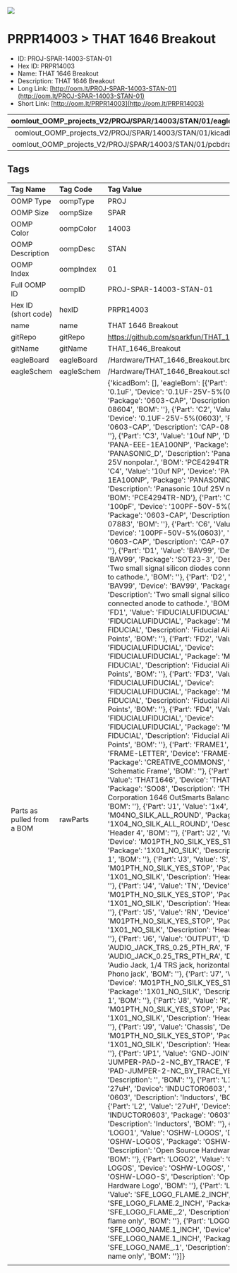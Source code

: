 


  
![][im]
# PRPR14003 > THAT 1646 Breakout

- ID: PROJ-SPAR-14003-STAN-01
- Hex ID: PRPR14003
- Name: THAT 1646 Breakout
- Description: THAT 1646 Breakout
- Long Link: [http://oom.lt/PROJ-SPAR-14003-STAN-01](http://oom.lt/PROJ-SPAR-14003-STAN-01)
- Short Link: [http://oom.lt/PRPR14003](http://oom.lt/PRPR14003)
  

|oomlout_OOMP_projects_V2/PROJ/SPAR/14003/STAN/01/eagleImage.png|oomlout_OOMP_projects_V2/PROJ/SPAR/14003/STAN/01/eagleSchemImage.png|oomlout_OOMP_projects_V2/PROJ/SPAR/14003/STAN/01/kicadPcb3dFront.png|oomlout_OOMP_projects_V2/PROJ/SPAR/14003/STAN/01/kicadPcb3dBack.png|
| :---: | :---: | :---: | :---: |
|oomlout_OOMP_projects_V2/PROJ/SPAR/14003/STAN/01/kicadPcb3d.png|oomlout_OOMP_projects_V2/PROJ/SPAR/14003/STAN/01/bomBack.png|oomlout_OOMP_projects_V2/PROJ/SPAR/14003/STAN/01/bomFront.png|oomlout_OOMP_projects_V2/PROJ/SPAR/14003/STAN/01/pcbdraw.svg|
|oomlout_OOMP_projects_V2/PROJ/SPAR/14003/STAN/01/pcbdrawBack.svg||||

## Tags
  

|Tag Name|Tag Code|Tag Value|
| :--- | :--- | :--- |
|OOMP Type|oompType|PROJ|
|OOMP Size|oompSize|SPAR|
|OOMP Color|oompColor|14003|
|OOMP Description|oompDesc|STAN|
|OOMP Index|oompIndex|01|
|Full OOMP ID|oompID|PROJ-SPAR-14003-STAN-01|
|Hex ID (short code)|hexID|PRPR14003|
|name|name|THAT 1646 Breakout|
|gitRepo|gitRepo|https://github.com/sparkfun/THAT_1646_Breakout|
|gitName|gitName|THAT_1646_Breakout|
|eagleBoard|eagleBoard|/Hardware/THAT_1646_Breakout.brd|
|eagleSchem|eagleSchem|/Hardware/THAT_1646_Breakout.sch|
|Parts as pulled from a BOM|rawParts|{'kicadBom': [], 'eagleBom': [{'Part': 'C1', 'Value': '0.1uF', 'Device': '0.1UF-25V-5%(0603)', 'Package': '0603-CAP', 'Description': 'CAP-08604', 'BOM': ''}, {'Part': 'C2', 'Value': '0.1uF', 'Device': '0.1UF-25V-5%(0603)', 'Package': '0603-CAP', 'Description': 'CAP-08604', 'BOM': ''}, {'Part': 'C3', 'Value': '10uf NP', 'Device': 'PANA-EEE-1EA100NP', 'Package': 'PANASONIC_D', 'Description': 'Panasonic 10uf 25V nonpolar.', 'BOM': 'PCE4294TR-ND'}, {'Part': 'C4', 'Value': '10uf NP', 'Device': 'PANA-EEE-1EA100NP', 'Package': 'PANASONIC_D', 'Description': 'Panasonic 10uf 25V nonpolar.', 'BOM': 'PCE4294TR-ND'}, {'Part': 'C5', 'Value': '100pF', 'Device': '100PF-50V-5%(0603)', 'Package': '0603-CAP', 'Description': 'CAP-07883', 'BOM': ''}, {'Part': 'C6', 'Value': '100pF', 'Device': '100PF-50V-5%(0603)', 'Package': '0603-CAP', 'Description': 'CAP-07883', 'BOM': ''}, {'Part': 'D1', 'Value': 'BAV99', 'Device': 'BAV99', 'Package': 'SOT23-3', 'Description': 'Two small signal silicon diodes connected anode to cathode.', 'BOM': ''}, {'Part': 'D2', 'Value': 'BAV99', 'Device': 'BAV99', 'Package': 'SOT23-3', 'Description': 'Two small signal silicon diodes connected anode to cathode.', 'BOM': ''}, {'Part': 'FD1', 'Value': 'FIDUCIALUFIDUCIAL', 'Device': 'FIDUCIALUFIDUCIAL', 'Package': 'MICRO-FIDUCIAL', 'Description': 'Fiducial Alignment Points', 'BOM': ''}, {'Part': 'FD2', 'Value': 'FIDUCIALUFIDUCIAL', 'Device': 'FIDUCIALUFIDUCIAL', 'Package': 'MICRO-FIDUCIAL', 'Description': 'Fiducial Alignment Points', 'BOM': ''}, {'Part': 'FD3', 'Value': 'FIDUCIALUFIDUCIAL', 'Device': 'FIDUCIALUFIDUCIAL', 'Package': 'MICRO-FIDUCIAL', 'Description': 'Fiducial Alignment Points', 'BOM': ''}, {'Part': 'FD4', 'Value': 'FIDUCIALUFIDUCIAL', 'Device': 'FIDUCIALUFIDUCIAL', 'Package': 'MICRO-FIDUCIAL', 'Description': 'Fiducial Alignment Points', 'BOM': ''}, {'Part': 'FRAME1', 'Value': 'FRAME-LETTER', 'Device': 'FRAME-LETTER', 'Package': 'CREATIVE_COMMONS', 'Description': 'Schematic Frame', 'BOM': ''}, {'Part': 'IC1', 'Value': 'THAT1646', 'Device': 'THAT1646', 'Package': 'SO08', 'Description': 'THAT Corporation 1646 OutSmarts Balanced line driver', 'BOM': ''}, {'Part': 'J1', 'Value': '1x4', 'Device': 'M04NO_SILK_ALL_ROUND', 'Package': '1X04_NO_SILK_ALL_ROUND', 'Description': 'Header 4', 'BOM': ''}, {'Part': 'J2', 'Value': 'SN', 'Device': 'M01PTH_NO_SILK_YES_STOP', 'Package': '1X01_NO_SILK', 'Description': 'Header 1', 'BOM': ''}, {'Part': 'J3', 'Value': 'S', 'Device': 'M01PTH_NO_SILK_YES_STOP', 'Package': '1X01_NO_SILK', 'Description': 'Header 1', 'BOM': ''}, {'Part': 'J4', 'Value': 'TN', 'Device': 'M01PTH_NO_SILK_YES_STOP', 'Package': '1X01_NO_SILK', 'Description': 'Header 1', 'BOM': ''}, {'Part': 'J5', 'Value': 'RN', 'Device': 'M01PTH_NO_SILK_YES_STOP', 'Package': '1X01_NO_SILK', 'Description': 'Header 1', 'BOM': ''}, {'Part': 'J6', 'Value': 'OUTPUT', 'Device': 'AUDIO_JACK_TRS_0.25_PTH_RA', 'Package': 'AUDIO_JACK_0.25_TRS_PTH_RA', 'Description': 'Audio Jack, 1/4 TRS jack, horizontal, PTH, aka Phono jack', 'BOM': ''}, {'Part': 'J7', 'Value': 'T', 'Device': 'M01PTH_NO_SILK_YES_STOP', 'Package': '1X01_NO_SILK', 'Description': 'Header 1', 'BOM': ''}, {'Part': 'J8', 'Value': 'R', 'Device': 'M01PTH_NO_SILK_YES_STOP', 'Package': '1X01_NO_SILK', 'Description': 'Header 1', 'BOM': ''}, {'Part': 'J9', 'Value': 'Chassis', 'Device': 'M01PTH_NO_SILK_YES_STOP', 'Package': '1X01_NO_SILK', 'Description': 'Header 1', 'BOM': ''}, {'Part': 'JP1', 'Value': 'GND-JOIN', 'Device': 'JUMPER-PAD-2-NC_BY_TRACE', 'Package': 'PAD-JUMPER-2-NC_BY_TRACE_YES_SILK', 'Description': '', 'BOM': ''}, {'Part': 'L1', 'Value': '27uH', 'Device': 'INDUCTOR0603', 'Package': '0603', 'Description': 'Inductors', 'BOM': ''}, {'Part': 'L2', 'Value': '27uH', 'Device': 'INDUCTOR0603', 'Package': '0603', 'Description': 'Inductors', 'BOM': ''}, {'Part': 'LOGO1', 'Value': 'OSHW-LOGOS', 'Device': 'OSHW-LOGOS', 'Package': 'OSHW-LOGO-S', 'Description': 'Open Source Hardware Logo', 'BOM': ''}, {'Part': 'LOGO2', 'Value': 'OSHW-LOGOS', 'Device': 'OSHW-LOGOS', 'Package': 'OSHW-LOGO-S', 'Description': 'Open Source Hardware Logo', 'BOM': ''}, {'Part': 'LOGO4', 'Value': 'SFE_LOGO_FLAME.2_INCH', 'Device': 'SFE_LOGO_FLAME.2_INCH', 'Package': 'SFE_LOGO_FLAME_.2', 'Description': 'SFE Logo, flame only', 'BOM': ''}, {'Part': 'LOGO5', 'Value': 'SFE_LOGO_NAME.1_INCH', 'Device': 'SFE_LOGO_NAME.1_INCH', 'Package': 'SFE_LOGO_NAME_.1', 'Description': 'SFE Logo, name only', 'BOM': ''}]}|
||||



[im]: PROJ/SPAR/14003/STAN/01/kicadPcb3d_450.png
